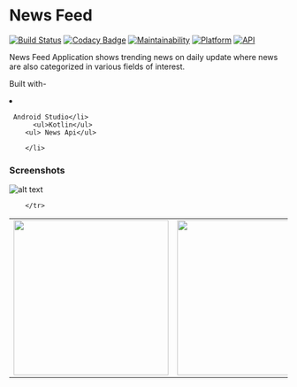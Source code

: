 # News Feed

[![Build Status](https://travis-ci.org/rob729/News-Feed.svg?branch=master)](https://travis-ci.org/rob729/News-Feed)
[![Codacy Badge](https://api.codacy.com/project/badge/Grade/7359a2b60f974c04ab38a6481780c2eb)](https://www.codacy.com/manual/rob729/News?utm_source=github.com&amp;utm_medium=referral&amp;utm_content=rob729/News&amp;utm_campaign=Badge_Grade)
[![Maintainability](https://api.codeclimate.com/v1/badges/3cf040d355cfa3d4c3a4/maintainability)](https://codeclimate.com/github/rob729/News/maintainability)
[![Platform](https://img.shields.io/badge/platform-android-blue.svg)](http://developer.android.com/index.html)
[![API](https://img.shields.io/badge/API-20%2B-blue.svg?style=flat)](https://android-arsenal.com/api?level=20)

News Feed Application shows trending news on daily update where news are also categorized in various fields of interest.

Built with-
<li>
        
     Android Studio</li>
          <ul>Kotlin</ul>
        <ul> News Api</ul>

        </li>

### Screenshots
![alt text](https://drive.google.com/file/d/1657kuHeCXDv5lJOhb3jX8Fn8XLpQbEQY/view?usp=sharing)

<table>
        <tr>
        <td><img src = "https://drive.google.com/file/d/1657kuHeCXDv5lJOhb3jX8Fn8XLpQbEQY/view?usp=sharing"
width="280"></td>
        <td><img src = "https://drive.google.com/file/d/1gd9gqGHz9_3UhcfxMIgyK80vluMNv3Hw/view?usp=sharing" 
width="280"></td>
        <td><img src = "https://drive.google.com/file/d/1OBsBrsaE7qya4CVqb-OrbsK0d3VZn5F8/view?usp=sharing" 
width="280"></td>
        <td><img src = "https://drive.google.com/file/d/1OBsBrsaE7qya4CVqb-OrbsK0d3VZn5F8/view?usp=sharing" 
width="280"></td>

        </tr>
</table>   


